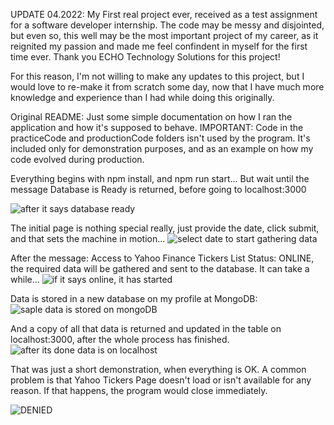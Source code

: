 UPDATE 04.2022: My First real project ever, received as a test assignment for a software developer internship.
The code may be messy and disjointed, but even so, this well may be the most important project of my career, as it reignited my passion and made me feel confindent in myself for the first time ever. Thank you ECHO Technology Solutions for this project!

For this reason, I'm not willing to make any updates to this project, but I would love to re-make it from scratch some day, now that I have much more knowledge and experience than I had while doing this originally.

Original README:
Just some simple documentation on how I ran the application and how it's supposed to behave.
IMPORTANT: Code in the practiceCode and productionCode folders isn't used by the program. It's included only for demonstration purposes, and as an example on how my code evolved during production.

Everything begins with npm install, and npm run start... But wait until the message Database is Ready is returned, before going to localhost:3000

![after it says database ready](https://user-images.githubusercontent.com/22280179/143175011-f2763e10-784a-479f-987e-1b5050042701.png)

The initial page is nothing special really, just provide the date, click submit, and that sets the machine in motion...
![select date to start gathering data](https://user-images.githubusercontent.com/22280179/143175061-97db48f6-e2bb-4331-a0a1-6e2becf4cce6.png)

After the message: Access to Yahoo Finance Tickers List Status: ONLINE, the required data will be gathered and sent to the database. It can take a while... 
![if it says online, it has started](https://user-images.githubusercontent.com/22280179/143175297-43186d99-3123-45a3-9aa7-0cb247ae8cb4.png)

Data is stored in a new database on my profile at MongoDB:
![saple data is stored on mongoDB](https://user-images.githubusercontent.com/22280179/143175445-945ed28b-4a81-4615-a663-9443e1df6168.png)

And a copy of all that data is returned and updated in the table on localhost:3000, after the whole process has finished.
![after its done data is on localhost](https://user-images.githubusercontent.com/22280179/143175536-5d2cc637-9380-44b5-a591-d67489c6599e.png)

That was just a short demonstration, when everything is OK.
A common problem is that Yahoo Tickers Page doesn't load or isn't available for any reason. If that happens, the program would close immediately.

![DENIED](https://user-images.githubusercontent.com/22280179/143175863-b82d772f-029a-40fd-b46f-aebf5ce6a706.png)

